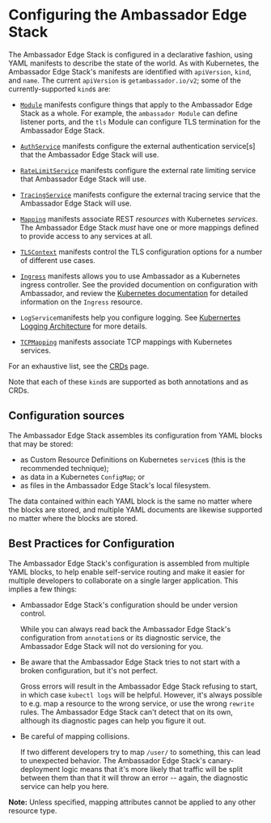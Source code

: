 # Configuring the Ambassador Edge Stack

The Ambassador Edge Stack is configured in a declarative fashion, using YAML manifests to describe the state of the world. As with Kubernetes, the Ambassador Edge Stack's manifests are identified with `apiVersion`, `kind`, and `name`. The current `apiVersion` is `getambassador.io/v2`; some of the currently-supported `kind`s are:

- [`Module`](../modules) manifests configure things that apply to the Ambassador Edge Stack as a whole. For example, the `ambassador Module` can define listener ports, and the `tls` Module can configure TLS termination for the Ambassador Edge Stack.

- [`AuthService`](../services/auth-service) manifests configure the external authentication service[s] that the Ambassador Edge Stack will use.

- [`RateLimitService`](../services/rate-limit-service) manifests configure the external rate limiting service that Ambassador Edge Stack will use.

- [`TracingService`](../services/tracing-service) manifests configure the external tracing service that the Ambassador Edge Stack will use.

- [`Mapping`](../mappings) manifests associate REST _resources_ with Kubernetes _services_. The Ambassador Edge Stack _must_ have one or more mappings defined to provide access to any services at all.

- [`TLSContext`](../core/tls) manifests control the TLS configuration options for a number of different use cases.

- [`Ingress`](../core/ingress-controller) manifests allows you to use Ambassador as a Kubernetes ingress controller. See the provided documention on configuration with Ambassador, and review the [Kubernetes documentation](https://kubernetes.io/docs/concepts/services-networking/ingress/) for detailed information on the `Ingress` resource.

- `LogService`manifests help you configure logging. See [Kubernertes Logging Architecture](https://kubernetes.io/docs/concepts/cluster-administration/logging/) for more details.

- [`TCPMapping`](../tcpmappings) manifests associate TCP mappings with Kubernetes services.

For an exhaustive list, see the [CRDs](../core/crds/#supported-crds) page.

Note that each of these `kind`s are supported as both annotations and as CRDs.

## Configuration sources

The Ambassador Edge Stack assembles its configuration from YAML blocks that may be stored:

- as Custom Resource Definitions on Kubernetes `service`s (this is the recommended technique);
- as data in a Kubernetes `ConfigMap`; or
- as files in the Ambassador Edge Stack's local filesystem.

The data contained within each YAML block is the same no matter where the blocks are stored, and multiple YAML documents are likewise supported no matter where the blocks are stored.

## Best Practices for Configuration

The Ambassador Edge Stack's configuration is assembled from multiple YAML blocks, to help enable self-service routing and make it easier for multiple developers to collaborate on a single larger application. This implies a few things:

- Ambassador Edge Stack's configuration should be under version control.

    While you can always read back the Ambassador Edge Stack's configuration from `annotation`s or its diagnostic service, the Ambassador Edge Stack will not do versioning for you.

- Be aware that the Ambassador Edge Stack tries to not start with a broken configuration, but it's not perfect.

    Gross errors will result in the Ambassador Edge Stack refusing to start, in which case `kubectl logs` will be helpful. However, it's always possible to e.g. map a resource to the wrong service, or use the wrong `rewrite` rules. The Ambassador Edge Stack can't detect that on its own, although its diagnostic pages can help you figure it out.

- Be careful of mapping collisions.

    If two different developers try to map `/user/` to something, this can lead to unexpected behavior. The Ambassador Edge Stack's canary-deployment logic means that it's more likely that traffic will be split between them than that it will throw an error -- again, the diagnostic service can help you here.
    
**Note:** Unless specified, mapping attributes cannot be applied to any other resource type.
